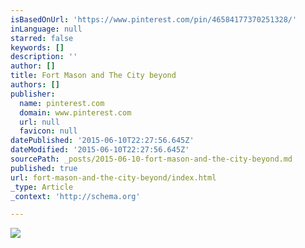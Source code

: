 ```yaml
---
isBasedOnUrl: 'https://www.pinterest.com/pin/46584177370251328/'
inLanguage: null
starred: false
keywords: []
description: ''
author: []
title: Fort Mason and The City beyond
authors: []
publisher:
  name: pinterest.com
  domain: www.pinterest.com
  url: null
  favicon: null
datePublished: '2015-06-10T22:27:56.645Z'
dateModified: '2015-06-10T22:27:56.645Z'
sourcePath: _posts/2015-06-10-fort-mason-and-the-city-beyond.md
published: true
url: fort-mason-and-the-city-beyond/index.html
_type: Article
_context: 'http://schema.org'

---
```

![](https://s-media-cache-ak0.pinimg.com/736x/fa/d7/0d/fad70d34c6159cf687b73c5c7f6a476d.jpg)